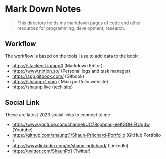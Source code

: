# Mark Down Notes

> This directory holds my markdown pages of code and other resources for programming, development, research.

## Workflow 

The workflow is based on the tools I use to add data to the book:

-  https://stackedit.io/app# (Markdown Editor)
-  https://www.notion.so/ (Personal logs and task manager)
-  https://app.gitbook.com/ (Gitbook)
-  https://shaunpx1.com ( Main portfolio website)
-  https://shaunp.live (tech site)

## Social Link

These are latest 2023 social links to connect to me

- https://www.youtube.com/channel/UC78cpbnaq-eeKGGHIEtUgdw (Youtube)
- https://github.com/shaungt1/Shaun-Pritchard-Portfolio (GitHub Portfolio
)
- https://www.linkedin.com/in/shaun-pritchard/ (LinkedIn)
- https://twitter.com/ShaunPx1 (Twitter)